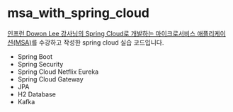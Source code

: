 # msa_with_spring_cloud
[인프런 Dowon Lee 강사님의 Spring Cloud로 개발하는 마이크로서비스 애플리케이션(MSA)](https://www.inflearn.com/course/%EC%8A%A4%ED%94%84%EB%A7%81-%ED%81%B4%EB%9D%BC%EC%9A%B0%EB%93%9C-%EB%A7%88%EC%9D%B4%ED%81%AC%EB%A1%9C%EC%84%9C%EB%B9%84%EC%8A%A4/dashboard)를 수강하고 작성한 spring cloud 실습 코드입니다.

* Spring Boot 
* Spring Security
* Spring Cloud Netflix Eureka 
* Spring Cloud Gateway
* JPA
* H2 Database
* Kafka
